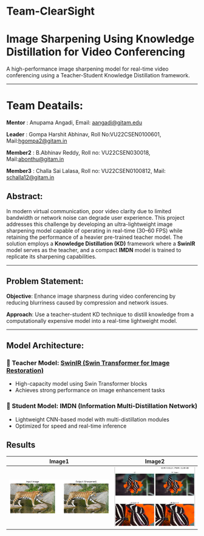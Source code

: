 # Team-ClearSight
# Image Sharpening Using Knowledge Distillation for Video Conferencing

 A high-performance image sharpening model for real-time video conferencing using a Teacher-Student Knowledge Distillation framework.

---

# Team Deatails:
 **Mentor** : Anupama Angadi, Email: aangadi@gitam.edu
 
 **Leader** : Gompa Harshit Abhinav, Roll No:VU22CSEN0100601, Mail:hgompa2@gitam.in
 
 **Member2** : B.Abhinav Reddy, Roll no: VU22CSEN030018, Mail:abonthu@gitam.in
 
 **Member3** : Challa Sai Lalasa, Roll no: VU22CSEN0100812, Mail: schalla12@gitam.in

## Abstract:

In modern virtual communication, poor video clarity due to limited bandwidth or network noise can degrade user experience. This project addresses this challenge by developing an ultra-lightweight image sharpening model capable of operating in real-time (30–60 FPS) while retaining the performance of a heavier pre-trained teacher model. The solution employs a **Knowledge Distillation (KD)** framework where a **SwinIR** model serves as the teacher, and a compact **IMDN** model is trained to replicate its sharpening capabilities.

---

## Problem Statement:

 **Objective**: Enhance image sharpness during video conferencing by reducing blurriness caused by compression and network issues.

 **Approach**: Use a teacher-student KD technique to distill knowledge from a computationally expensive model into a real-time lightweight model.

---

##  Model Architecture:

### 🔹 Teacher Model: [SwinIR (Swin Transformer for Image Restoration)](https://github.com/JingyunLiang/SwinIR)

- High-capacity model using Swin Transformer blocks
- Achieves strong performance on image enhancement tasks

### 🔹 Student Model: IMDN (Information Multi-Distillation Network)

- Lightweight CNN-based model with multi-distillation modules
- Optimized for speed and real-time inference

## Results
  Image1                   | Image2                 |
|--------------------------|------------------------|
| ![](sample.png)          | ![](sample2.png)       |

